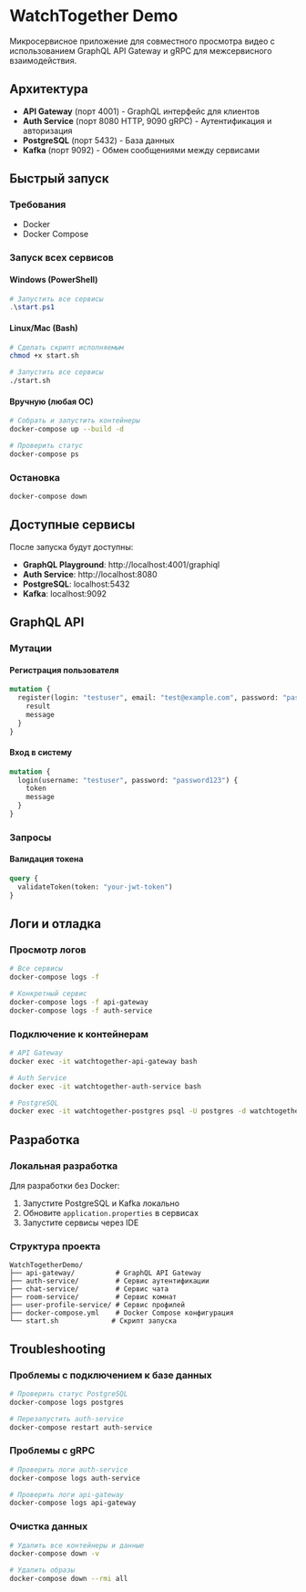 # WatchTogether Demo

Микросервисное приложение для совместного просмотра видео с использованием GraphQL API Gateway и gRPC для межсервисного взаимодействия.

## Архитектура

- **API Gateway** (порт 4001) - GraphQL интерфейс для клиентов
- **Auth Service** (порт 8080 HTTP, 9090 gRPC) - Аутентификация и авторизация
- **PostgreSQL** (порт 5432) - База данных
- **Kafka** (порт 9092) - Обмен сообщениями между сервисами

## Быстрый запуск

### Требования
- Docker
- Docker Compose

### Запуск всех сервисов

#### Windows (PowerShell)
```powershell
# Запустить все сервисы
.\start.ps1
```

#### Linux/Mac (Bash)
```bash
# Сделать скрипт исполняемым
chmod +x start.sh

# Запустить все сервисы
./start.sh
```

#### Вручную (любая ОС)
```bash
# Собрать и запустить контейнеры
docker-compose up --build -d

# Проверить статус
docker-compose ps
```

### Остановка

```bash
docker-compose down
```

## Доступные сервисы

После запуска будут доступны:

- **GraphQL Playground**: http://localhost:4001/graphiql
- **Auth Service**: http://localhost:8080
- **PostgreSQL**: localhost:5432
- **Kafka**: localhost:9092

## GraphQL API

### Мутации

#### Регистрация пользователя
```graphql
mutation {
  register(login: "testuser", email: "test@example.com", password: "password123") {
    result
    message
  }
}
```

#### Вход в систему
```graphql
mutation {
  login(username: "testuser", password: "password123") {
    token
    message
  }
}
```

### Запросы

#### Валидация токена
```graphql
query {
  validateToken(token: "your-jwt-token")
}
```

## Логи и отладка

### Просмотр логов
```bash
# Все сервисы
docker-compose logs -f

# Конкретный сервис
docker-compose logs -f api-gateway
docker-compose logs -f auth-service
```

### Подключение к контейнерам
```bash
# API Gateway
docker exec -it watchtogether-api-gateway bash

# Auth Service
docker exec -it watchtogether-auth-service bash

# PostgreSQL
docker exec -it watchtogether-postgres psql -U postgres -d watchtogether
```

## Разработка

### Локальная разработка

Для разработки без Docker:

1. Запустите PostgreSQL и Kafka локально
2. Обновите `application.properties` в сервисах
3. Запустите сервисы через IDE

### Структура проекта

```
WatchTogetherDemo/
├── api-gateway/          # GraphQL API Gateway
├── auth-service/         # Сервис аутентификации
├── chat-service/         # Сервис чата
├── room-service/         # Сервис комнат
├── user-profile-service/ # Сервис профилей
├── docker-compose.yml    # Docker Compose конфигурация
└── start.sh             # Скрипт запуска
```

## Troubleshooting

### Проблемы с подключением к базе данных
```bash
# Проверить статус PostgreSQL
docker-compose logs postgres

# Перезапустить auth-service
docker-compose restart auth-service
```

### Проблемы с gRPC
```bash
# Проверить логи auth-service
docker-compose logs auth-service

# Проверить логи api-gateway
docker-compose logs api-gateway
```

### Очистка данных
```bash
# Удалить все контейнеры и данные
docker-compose down -v

# Удалить образы
docker-compose down --rmi all
```